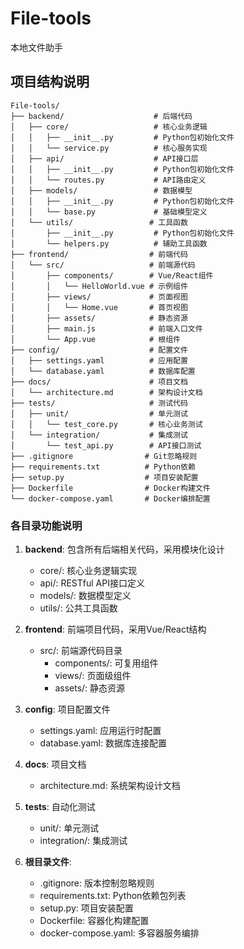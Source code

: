 # File-tools
本地文件助手

## 项目结构说明

```
File-tools/
├── backend/                    # 后端代码
│   ├── core/                   # 核心业务逻辑
│   │   ├── __init__.py         # Python包初始化文件
│   │   └── service.py          # 核心服务实现
│   ├── api/                    # API接口层
│   │   ├── __init__.py         # Python包初始化文件
│   │   └── routes.py           # API路由定义
│   ├── models/                 # 数据模型
│   │   ├── __init__.py         # Python包初始化文件
│   │   └── base.py             # 基础模型定义
│   └── utils/                 # 工具函数
│       ├── __init__.py         # Python包初始化文件
│       └── helpers.py          # 辅助工具函数
├── frontend/                  # 前端代码
│   └── src/                   # 前端源代码
│       ├── components/        # Vue/React组件
│       │   └── HelloWorld.vue # 示例组件
│       ├── views/             # 页面视图
│       │   └── Home.vue       # 首页视图
│       ├── assets/            # 静态资源
│       ├── main.js            # 前端入口文件
│       └── App.vue            # 根组件
├── config/                    # 配置文件
│   ├── settings.yaml          # 应用配置
│   └── database.yaml          # 数据库配置
├── docs/                      # 项目文档
│   └── architecture.md        # 架构设计文档
├── tests/                     # 测试代码
│   ├── unit/                  # 单元测试
│   │   └── test_core.py       # 核心业务测试
│   └── integration/           # 集成测试
│       └── test_api.py        # API接口测试
├── .gitignore                # Git忽略规则
├── requirements.txt          # Python依赖
├── setup.py                  # 项目安装配置
├── Dockerfile                # Docker构建文件
└── docker-compose.yaml       # Docker编排配置
```

### 各目录功能说明

1. **backend**: 包含所有后端相关代码，采用模块化设计
   - core/: 核心业务逻辑实现
   - api/: RESTful API接口定义
   - models/: 数据模型定义
   - utils/: 公共工具函数

2. **frontend**: 前端项目代码，采用Vue/React结构
   - src/: 前端源代码目录
     - components/: 可复用组件
     - views/: 页面级组件
     - assets/: 静态资源

3. **config**: 项目配置文件
   - settings.yaml: 应用运行时配置
   - database.yaml: 数据库连接配置

4. **docs**: 项目文档
   - architecture.md: 系统架构设计文档

5. **tests**: 自动化测试
   - unit/: 单元测试
   - integration/: 集成测试

6. **根目录文件**:
   - .gitignore: 版本控制忽略规则
   - requirements.txt: Python依赖包列表
   - setup.py: 项目安装配置
   - Dockerfile: 容器化构建配置
   - docker-compose.yaml: 多容器服务编排